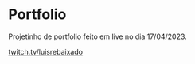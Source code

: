 # Portfolio

Projetinho de portfolio feito em live no dia 17/04/2023.

[twitch.tv/luisrebaixado](https://twitch.tv/luisrebaixado)
